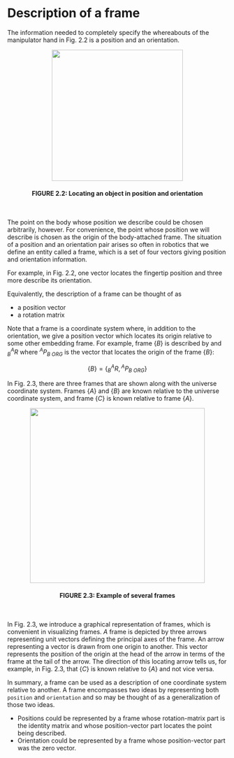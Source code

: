 &emsp;
&emsp;
# Description of a frame


The information needed to completely specify the whereabouts of the manipulator hand in Fig. 2.2 is a position and an orientation. 

<div align=center>
    <image src="imgs/2.2.png" width=300>
    <h4>FIGURE 2.2: Locating an object in position and orientation</h>
</div>
&emsp;


The point on the body whose position we describe could be chosen arbitrarily, however. For convenience, the point whose position we will describe is chosen as the origin of the body-attached frame. The situation of a position and an orientation pair arises so often in robotics that we define an entity called a frame, which is a set of four vectors giving position and orientation information. 

For example, in Fig. 2.2, one vector locates the fingertip position and three more describe its orientation. 

Equivalently, the description of a frame can be thought of as
- a position vector
- a rotation matrix

Note that a frame is a coordinate system where, in addition to the orientation, we give a position vector which locates its origin relative to some other embedding frame. For example, frame $\{B\}$ is described by and ${}^A_BR$ where ${}^AP_{B\ ORG}$ is the vector that locates the origin of the frame $\{B\}$:

$$\{B\}=\left\{{}_B^A R,{}^A P_{B\ ORG}\right\} \tag{2.8}$$


In Fig. 2.3, there are three frames that are shown along with the universe coordinate system. Frames $\{A\}$ and $\{B\}$ are known relative to the universe coordinate system, and frame $\{C\}$ is known relative to frame $\{A\}$.

<div align=center>
    <image src="imgs/2.3.png" width=400>
    <h4>FIGURE 2.3: Example of several frames</h>
</div>
&emsp;

In Fig. 2.3, we introduce a graphical representation of frames, which is convenient in visualizing frames. $A$ frame is depicted by three arrows representing unit vectors defining the principal axes of the frame. An arrow representing a vector is drawn from one origin to another. This vector represents the position of the origin at the head of the arrow in terms of the frame at the tail of the arrow. The direction of this locating arrow tells us, for example, in Fig. 2.3, that $\{C\}$ is known relative to $\{A\}$ and not vice versa.

In summary, a frame can be used as a description of one coordinate system relative to another. A frame encompasses two ideas by representing both `position` and `orientation` and so may be thought of as a generalization of those two ideas.
- Positions could be represented by a frame whose rotation-matrix part is the identity matrix and whose position-vector part locates the point being described. 
- Orientation could be represented by a frame whose position-vector part was the zero vector.



